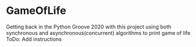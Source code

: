 # GameOfLife
Getting back in the Python Groove 2020 with this project using both synchronous and asynchronous(concurrent) algorithms to print game of life
ToDo: Add instructions
